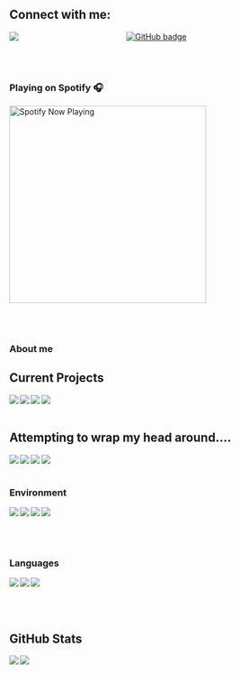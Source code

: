 ## Connect with me:


<p align="center">
  <a href="https://github.com/adam0306?tab=followers">
    <img alight="left" src="https://img.shields.io/github/followers/adam0306?label=Followers&logo=GitHub&style=for-the-badge" alt="GitHub badge" />
  </a>
  <a href="http://twitter.com/adam0306">
    <img align="left" src="https://img.shields.io/twitter/follow/adam0306?label=Twitter&logo=twitter&style=for-the-badge" />
  </a>
</p>

<!-- <img alt="Twitter Follow" src="https://img.shields.io/twitter/follow/adam0306?style=for-the-badge"> -->
<!-- <img alt="Twitter Follow" src="https://img.shields.io/twitter/follow/adam0306?style=for-the-badge">
[<img align="left" alt="Adam Chandler | LinkedIn" width="22px" src="https://cdn.jsdelivr.net/npm/simple-icons@v3/icons/linkedin.svg" />][linkedin] -->
<br>
<br/>


### Playing on Spotify 🎧

[<img src="https://spotify-readme-xi.vercel.app/api/spotify-playing" alt="Spotify Now Playing" width="350" />](https://open.spotify.com/user/adamchandler0306)

<br>
<br/>


### About me

## Current Projects
<img align="left" src="https://img.shields.io/static/v1?label=Tools&message=docker&color=00c6ff&style=for-the-badge&logo=docker">
<img align="left" src="https://img.shields.io/static/v1?label=Tools&message=rancher&color=00c6ff&style=for-the-badge&logo=rancher">
<img align="left" src="https://img.shields.io/static/v1?label=Tools&message=ansible&color=00c6ff&style=for-the-badge&logo=ansible">
<img align="left" src="https://img.shields.io/static/v1?label=Tools&message=GitHub%20Actions&color=00c6ff&style=for-the-badge&logo=github">

<br>
<br/>


## Attempting to wrap my head around....

<img align="left" src="https://img.shields.io/static/v1?label=Cloud&message=AWS&color=00c6ff&style=for-the-badge&logo=amazon-aws">
<img align="left" src="https://img.shields.io/static/v1?label=Cloud&message=azure&color=00c6ff&style=for-the-badge&logo=microsoft-azure">
<img align="left" src="https://img.shields.io/static/v1?label=Tools&message=GitHub%20Actions&color=00c6ff&style=for-the-badge&logo=github">
<img align="left" src="https://img.shields.io/static/v1?label=Tools&message=rancher&color=00c6ff&style=for-the-badge&logo=rancher">

<br>
<br/>



### Environment

<td width="100%">
<table>
<img align="left" src="https://img.shields.io/static/v1?label=Editor&message=atom&color=00c6ff&style=for-the-badge&logo=atom)">
<img align="left" src="https://img.shields.io/static/v1?label=Editor&message=VS%20Code&color=00c6ff&style=for-the-badge&logo=visual-studio-code)">
<img align="left" src="https://img.shields.io/static/v1?label=Tools&message=github&color=00c6ff&style=for-the-badge&logo=github)">
<img align="left" src="https://img.shields.io/static/v1?label=Tools&message=Ansible&color=00c6ff&style=for-the-badge&logo=ansible)">
</table>
</td>


<br>
<br/>


### Languages

<td width="100%">
<table>
<img align="left" src="https://img.shields.io/static/v1?label=Code&message=PowerShell&color=00c6ff&style=for-the-badge&logo=powershell">
<img align="left" src="https://img.shields.io/static/v1?label=Code&message=yaml&color=00c6ff&style=for-the-badge&logo=yaml)">
<img align="left" src="https://img.shields.io/static/v1?label=Tools&message=docker&color=00c6ff&style=for-the-badge&logo=docker">
  </td>
  </table>

  <br>
  <br/>

## GitHub Stats

<img align="left" src="https://github-readme-stats.vercel.app/api?username=adam0306&show_icons=true&count_private=true">
<img align="left" src="https://github-readme-stats.vercel.app/api/top-langs/?username=adam0306&hide=css,java">

[twitter]: https://twitter.com/adam0306
[linkedin]: https://www.linkedin.com/in/adam-chandler-69256217/
